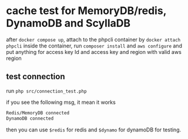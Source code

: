 # cache test for MemoryDB/redis, DynamoDB and ScyllaDB

after `docker compose up`, attach to the phpcli container by `docker attach phpcli` inside the container, run `composer install` and `aws configure` and put anything for access key Id and access key and region with valid aws region

## test connection
run `php src/connection_test.php`

if you see the following msg, it mean it works
```bash
Redis/MemoryDB connected 
DynamoDB connected 
```

then you can use `$redis` for redis and `$dynamo` for dynamoDB for testing.
